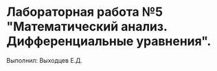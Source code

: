 # Лабораторная работа №5 "Математический анализ. Дифференциальные уравнения".

Выполнил: Выходцев Е.Д.
